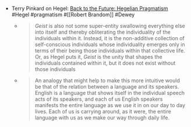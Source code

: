 - Terry Pinkard on Hegel: [Back to the Future: Hegelian Pragmatism](https://iai.tv/articles/back-to-the-future-hegelian-pragmatism-auid-2719?_auid=2020) #Hegel #pragmatism #[[Robert Brandom]] #Dewey
	- > *Geist* is also not some super-entity swallowing everything else into itself and thereby obliterating the individuality of the individuals within it. Instead, it is the non-additive collection of self-conscious individuals whose individuality emerges only in terms of their being those individuals within that collective life. Or, as Hegel puts it, *Geist* is the unity that shapes the individuals contained within it, but it does not exist without those individuals
	- > An analogy that might help to make this more intuitive would be that of the relation between a language and its speakers. English is a language that shows itself in the individual speech acts of its speakers, and each of us English speakers manifests the entire language as we use it in on our day to day lives. Each of us is carrying around, as it were, the entire language with us as we make our way through daily life.